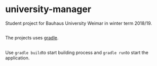 # university-manager
Student project for Bauhaus University Weimar in winter term 2018/19.

##
The projects uses [gradle](https://gradle.org).

##
Use ```gradle build```to start building process and ```gradle run```to start the application.
